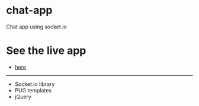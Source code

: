 # chat-app
Chat app using socket.io

# See the live app 
- [here](https://chatsocketio-app.herokuapp.com/)
---
* Socket.io library
* PUG templates
* jQuery

